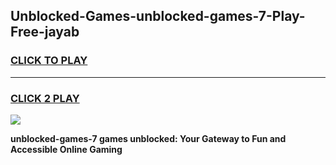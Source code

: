 
## Unblocked-Games-unblocked-games-7-Play-Free-jayab
<h3>
<a href="https://premium76.site?title=unblocked-games-7&ref=20A">CLICK TO PLAY</a></h3>
<hr>

<h3>
<a href="https://premium76.site?title=unblocked-games-7&ref=20A">CLICK 2 PLAY</a>
  
</h3>

<a href="https://premium76.site?title=unblocked-games-7&ref=20A"><img src="https://clearcache.store/games.png"></a>


**unblocked-games-7 games unblocked: Your Gateway to Fun and Accessible Online Gaming**
